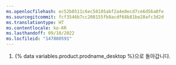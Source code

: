 ```yaml
---
ms.openlocfilehash: ec52b0511c6ec58105abf2a4e0ecd7ce6d56a0fe
ms.sourcegitcommit: fcf3546b7cc208155fb8acdf68b81be28afc3d2d
ms.translationtype: HT
ms.contentlocale: ko-KR
ms.lasthandoff: 09/10/2022
ms.locfileid: "147880591"
---
```

1. {% data variables.product.prodname_desktop %}으로 돌아갑니다.
